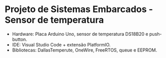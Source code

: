 # Projeto de Sistemas Embarcados - Sensor de temperatura

* Hardware: Placa Arduino Uno, sensor de temperatura DS18B20 e push-button.
* IDE: Visual Studio Code + extensão PlatformIO.
* Bibliotecas: DallasTemperute, OneWire, FreeRTOS, queue e EEPROM.
